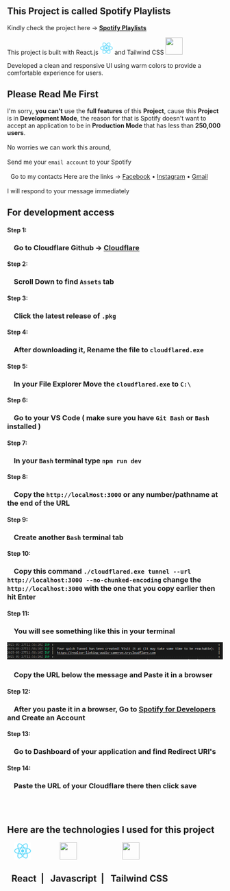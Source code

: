 ## This Project is called **Spotify Playlists**

Kindly check the project here → <a href="https://yasserdalal.github.io/Spotify_Playlists/" target="_blank">**Spotify Playlists**</a>

This project is built with React.js <img src="https://raw.githubusercontent.com/devicons/devicon/master/icons/react/react-original.svg" alt="React" width="30" height="30"> and Tailwind CSS <img src="https://cdn.jsdelivr.net/gh/devicons/devicon/icons/tailwindcss/tailwindcss-original.svg" width="40" height="40"/>

Developed a clean and responsive UI using warm colors to provide a comfortable experience for users.

## Please Read Me First

I'm sorry, **you can't** use the **full features** of this **Project**, cause this **Project** is in **Development Mode**, the reason for that is Spotify doesn't want to accept an application to be in **Production Mode** that has less than **250,000 users**. <br><br>No worries we can work this around, 
<br><br> Send me your ```email account``` to your Spotify
<br><br> &nbsp;&nbsp;Go to my contacts Here are the links → <a href="https://www.facebook.com/yasser.dalal.7">Facebook</a> • <a href="https://www.instagram.com/yassuuee/?hl=en">Instagram</a> • <a href="https://mail.google.com/mail/u/1/#inbox?compose=DmwnWrRmTpDrsTzhDsMqNXdbkfkfgcxqZwQKprRrFVSrsLRkntnQRcZgPxJFvzBDxcdswxkFLPjb">Gmail</a>
<br><br> I will respond to your message immediately

## For development access

#### Step 1:
### &nbsp;&nbsp;&nbsp;&nbsp;Go to Cloudflare Github → <a href="https://github.com/cloudflare/cloudflared/releases">Cloudflare</a>
#### Step 2:
### &nbsp;&nbsp;&nbsp;&nbsp;Scroll Down to find ```Assets``` tab
#### Step 3: 
### &nbsp;&nbsp;&nbsp;&nbsp;Click the latest release of ```.pkg```
#### Step 4:
### &nbsp;&nbsp;&nbsp;&nbsp;After downloading it, Rename the file to ```cloudflared.exe```
#### Step 5:
### &nbsp;&nbsp;&nbsp;&nbsp;In your **File Explorer** Move the ```cloudflared.exe``` to ```C:\```
#### Step 6: 
### &nbsp;&nbsp;&nbsp;&nbsp;Go to your VS Code ( make sure you have ```Git Bash``` or ```Bash``` installed )
#### Step 7: 
### &nbsp;&nbsp;&nbsp;&nbsp;In your ```Bash``` terminal type ```npm run dev```
#### Step 8:
### &nbsp;&nbsp;&nbsp;&nbsp;Copy the ```http://localHost:3000``` or any **number/pathname** at the end of the URL  
#### Step 9: 
### &nbsp;&nbsp;&nbsp;&nbsp;Create another ```Bash``` terminal tab 
#### Step 10:
### &nbsp;&nbsp;&nbsp;&nbsp;Copy this command ```./cloudflared.exe tunnel --url http://localhost:3000 --no-chunked-encoding``` change the ```http://localhost:3000``` with the one that you copy earlier then hit **Enter**
#### Step 11: 
### &nbsp;&nbsp;&nbsp;&nbsp;You will see something like this in your terminal
![alt text](image-2.png)
### &nbsp;&nbsp;&nbsp;&nbsp;Copy the URL below the message and Paste it in a browser

#### Step 12:
### &nbsp;&nbsp;&nbsp; After you paste it in a browser, Go to <a href="https://developer.spotify.com/">Spotify for Developers</a> and Create an Account

#### Step 13:
### &nbsp;&nbsp;&nbsp; Go to **Dashboard** of your application and find **Redirect URI's**

#### Step 14:
### &nbsp;&nbsp;&nbsp; Paste the **URL** of your **Cloudflare** there then click save
<br>
<br>

## Here are the technologies I used for this project

&nbsp;&nbsp;&nbsp;&nbsp;<img src="https://raw.githubusercontent.com/devicons/devicon/master/icons/react/react-original.svg" alt="React" width="40" height="40">&nbsp;&nbsp;&nbsp;&nbsp;&nbsp;&nbsp;&nbsp;&nbsp;&nbsp;&nbsp;&nbsp;&nbsp;&nbsp;&nbsp;&nbsp;&nbsp;
<img src="https://cdn.jsdelivr.net/gh/devicons/devicon/icons/javascript/javascript-original.svg" width="40" height="40"/>&nbsp;&nbsp;&nbsp;&nbsp;&nbsp;&nbsp;&nbsp;&nbsp;&nbsp;&nbsp;&nbsp;&nbsp;&nbsp;&nbsp;&nbsp;&nbsp;&nbsp;&nbsp;&nbsp;&nbsp;&nbsp;&nbsp;&nbsp;&nbsp;&nbsp;&nbsp;
<img src="https://cdn.jsdelivr.net/gh/devicons/devicon/icons/tailwindcss/tailwindcss-original.svg" width="40" height="40"/>

## &nbsp;&nbsp;React&nbsp; | &nbsp;&nbsp;Javascript&nbsp; | &nbsp;&nbsp;Tailwind CSS

